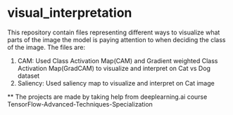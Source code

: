 # visual_interpretation

This repository contain files representing different ways to visualize what parts of the image the model is paying attention to when deciding the class of the image. 
The files are:
1. CAM: Used Class Activation Map(CAM) and Gradient weighted Class Activation Map(GradCAM) to visualize and interpret on Cat vs Dog dataset
2. Saliency: Used saliency map to visualize and interpret on Cat image

** The projects are made by taking help from deeplearning.ai course TensorFlow-Advanced-Techniques-Specialization
